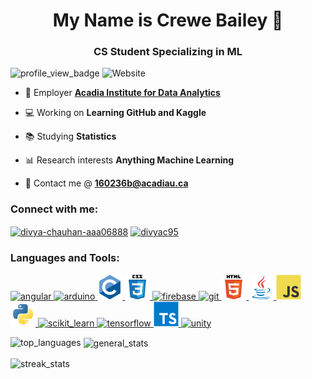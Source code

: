 <h1 align="center">My Name is Crewe Bailey 🚀</h1>
<h3 align="center">CS Student Specializing in ML</h3>

<p align="left"> <img src="https://komarev.com/ghpvc/?username=CreweBailey&label=Profile%20views&color=ff69b4&style=for-the-badge" alt="profile_view_badge" />
<img alt="Website" src="https://img.shields.io/website?down_color=red&down_message=down&label=The%20Magic%20Nexus&style=for-the-badge&up_color=darkgreen&up_message=up&url=https%3A%2F%2Fthemagicnexus.com"> </p>

- 💼 Employer [**Acadia Institute for Data Analytics**](https://aida.acadiau.ca/home.html)

- 💻 Working on **Learning GitHub and Kaggle**

- 📚 Studying **Statistics**

- 📊 Research interests **Anything Machine Learning**

- 📧 Contact me @ **160236b@acadiau.ca**

<h3 align="left">Connect with me:</h3>
<p align="left">
<a href="https://linkedin.com/in/creweBailey" target="blank"><img align="center" src="https://raw.githubusercontent.com/rahuldkjain/github-profile-readme-generator/master/src/images/icons/Social/linked-in-alt.svg" alt="divya-chauhan-aaa06888" height="30" width="40" /></a>
<a href="https://kaggle.com/creweBailey" target="blank"><img align="center" src="https://raw.githubusercontent.com/rahuldkjain/github-profile-readme-generator/master/src/images/icons/Social/kaggle.svg" alt="divyac95" height="30" width="40" /></a>
</p>

<h3 align="left">Languages and Tools:</h3>
<p align="left"> <a href="https://angular.io" target="_blank" rel="noreferrer"> <img src="https://angular.io/assets/images/logos/angular/angular.svg" alt="angular" width="40" height="40"/> </a> <a href="https://www.arduino.cc/" target="_blank" rel="noreferrer"> <img src="https://cdn.worldvectorlogo.com/logos/arduino-1.svg" alt="arduino" width="40" height="40"/> </a> <a href="https://www.cprogramming.com/" target="_blank" rel="noreferrer"> <img src="https://raw.githubusercontent.com/devicons/devicon/master/icons/c/c-original.svg" alt="c" width="40" height="40"/> </a> <a href="https://www.w3schools.com/css/" target="_blank" rel="noreferrer"> <img src="https://raw.githubusercontent.com/devicons/devicon/master/icons/css3/css3-original-wordmark.svg" alt="css3" width="40" height="40"/> </a> <a href="https://firebase.google.com/" target="_blank" rel="noreferrer"> <img src="https://www.vectorlogo.zone/logos/firebase/firebase-icon.svg" alt="firebase" width="40" height="40"/> </a> <a href="https://git-scm.com/" target="_blank" rel="noreferrer"> <img src="https://www.vectorlogo.zone/logos/git-scm/git-scm-icon.svg" alt="git" width="40" height="40"/> </a> <a href="https://www.w3.org/html/" target="_blank" rel="noreferrer"> <img src="https://raw.githubusercontent.com/devicons/devicon/master/icons/html5/html5-original-wordmark.svg" alt="html5" width="40" height="40"/> </a> <a href="https://www.java.com" target="_blank" rel="noreferrer"> <img src="https://raw.githubusercontent.com/devicons/devicon/master/icons/java/java-original.svg" alt="java" width="40" height="40"/> </a> <a href="https://developer.mozilla.org/en-US/docs/Web/JavaScript" target="_blank" rel="noreferrer"> <img src="https://raw.githubusercontent.com/devicons/devicon/master/icons/javascript/javascript-original.svg" alt="javascript" width="40" height="40"/> </a> <a href="https://www.python.org" target="_blank" rel="noreferrer"> <img src="https://raw.githubusercontent.com/devicons/devicon/master/icons/python/python-original.svg" alt="python" width="40" height="40"/> </a> <a href="https://scikit-learn.org/" target="_blank" rel="noreferrer"> <img src="https://upload.wikimedia.org/wikipedia/commons/0/05/Scikit_learn_logo_small.svg" alt="scikit_learn" width="40" height="40"/> </a> <a href="https://www.tensorflow.org" target="_blank" rel="noreferrer"> <img src="https://www.vectorlogo.zone/logos/tensorflow/tensorflow-icon.svg" alt="tensorflow" width="40" height="40"/> </a> <a href="https://www.typescriptlang.org/" target="_blank" rel="noreferrer"> <img src="https://raw.githubusercontent.com/devicons/devicon/master/icons/typescript/typescript-original.svg" alt="typescript" width="40" height="40"/> </a> <a href="https://unity.com/" target="_blank" rel="noreferrer"> <img src="https://www.vectorlogo.zone/logos/unity3d/unity3d-icon.svg" alt="unity" width="40" height="40"/> </a> </p>

<p><img align="left" src="https://github-readme-stats-crewe-cykeohcga-crewebailey.vercel.app/api/top-langs?username=CreweBailey&show_icons=true&locale=en&layout=compact" alt="top_languages" /></p>

<p>&nbsp;<img align="center" src="https://github-readme-stats-crewe-cykeohcga-crewebailey.vercel.app/api?username=CreweBailey&show_icons=true&locale=en" alt="general_stats" /></p>

<p><img align="center" src="https://github-readme-streak-stats.herokuapp.com/?user=CreweBailey&" alt="streak_stats" /></p>
